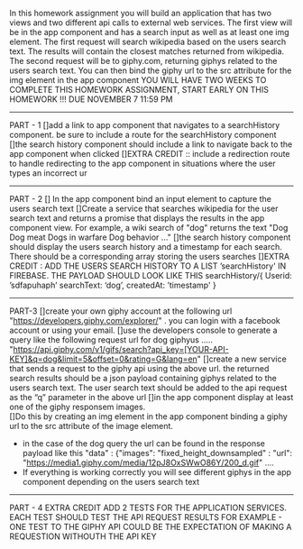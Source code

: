 In this homework assignment you will build an application that has two views and 
two different api calls to external web services. The first view will be in 
the app component and has a search input as well as at least one img element.
The first request will search wikipedia based on the users search text. 
The results will contain the closest matches returned from wikipedia. 
The second request will be to giphy.com, returning giphys related to the users search text. 
You can then bind the giphy url to the src attribute for the img element in the app component
YOU WILL HAVE TWO WEEKS TO COMPLETE THIS HOMEWORK ASSIGNMENT, 
START EARLY ON THIS HOMEWORK !!! DUE NOVEMBER 7 11:59 PM
_______________________________________________________________________________________
PART - 1
[]add a link to app component that navigates to a searchHistory component. be sure to
      include a route for the searchHistory component
[]the search history component should include a link to navigate back to the app
      component when clicked
[]EXTRA CREDIT :: include a redirection route to handle redirecting to the app 
      component in situations where the user types an incorrect ur
_______________________________________________________________________________________
PART - 2
[] In the app component bind an input element to capture the users search text
[]Create a service that searches wikipedia for the user search text and returns a promise
       that displays the results in the app component view. For example, a wiki search of 
      "dog" returns the text "Dog Dog meat Dogs in warfare Dog behavior …"
[]the search history component should display the users search history and a timestamp
      for each search. There should be a corresponding array storing the users searches
[]EXTRA CREDIT : ADD THE USERS SEARCH HISTORY TO A LIST ’searchHistory' IN  
      FIREBASE. THE PAYLOAD SHOULD LOOK LIKE THIS
        searchHistory/{
                                Userid: ’sdfapuhaph’
                                searchText: ‘dog’,
                                createdAt: ’timestamp'
                              }
_______________________________________________________________________________________
PART-3
[]create your own giphy account at the following url 
      "https://developers.giphy.com/explorer/" . you can login with a facebook
        account or using your email.
[]use the developers console to generate a query like the following request url for dog giphyus ..... "https://api.giphy.com/v1/gifs/search?api_key=[YOUR-API-KEY]&q=dog&limit=5&offset=0&rating=G&lang=en"
[]create a new service that sends a request to the giphy api using the above
       url. the returned search results should be a json payload containing giphys 
       related to the users search text.  The user search text should be added to
       the api request as the “q” parameter in the above url
[]in the app component display at least one of the giphy responsem images.                    
[]Do this by creating an img element in the app component binding a
      giphy url to the src attribute of the image element. 
* in the case of the dog query the url can be found in the response payload like this "data" : {"images": "fixed_height_downsampled" : "url": "https://media1.giphy.com/media/12pJ8OxSWwO86Y/200_d.gif" ....
*  If everything is working correctly you will see different giphys in the app component depending on the users search text
_______________________________________________________________________________________
PART - 4 EXTRA CREDIT
ADD 2 TESTS FOR THE APPLICATION SERVICES.  EACH TEST SHOULD TEST THE API REQUEST RESULTS
FOR EXAMPLE - ONE TEST TO THE GIPHY API COULD BE THE EXPECTATION OF MAKING A REQUESTION 
WITHOUTH THE API KEY

